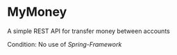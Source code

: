 # MyMoney
A simple REST API for transfer money between accounts

Condition: No use of *Spring-Framework*

